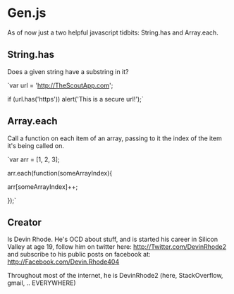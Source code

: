 Gen.js
=================

As of now just a two helpful javascript tidbits: String.has and Array.each.

String.has
----------

Does a given string have a substring in it?

`var url = 'http://TheScoutApp.com';

if (url.has('https')) alert('This is a secure url!');`


Array.each
-----------

Call a function on each item of an array, passing to it the index of the item it's being called on.

`var arr = [1, 2, 3];

arr.each(function(someArrayIndex){

  arr[someArrayIndex]++;

});`

Creator
---------------

Is Devin Rhode. He's OCD about stuff, and is started his career in Silicon Valley at age 19, follow him on twitter here: http://Twitter.com/DevinRhode2 and subscribe to his public posts on facebook at: http://Facebook.com/Devin.Rhode404

Throughout most of the internet, he is DevinRhode2 (here, StackOverflow, gmail, .. EVERYWHERE)